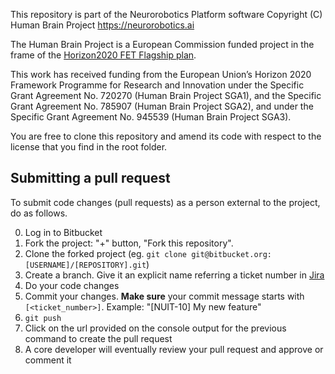 This repository is part of the Neurorobotics Platform software
Copyright (C) Human Brain Project
https://neurorobotics.ai

The Human Brain Project is a European Commission funded project
in the frame of the [Horizon2020 FET Flagship plan](http://ec.europa.eu/programmes/horizon2020/en/h2020-section/fet-flagships).

This work has received funding from the European Union’s Horizon 2020 Framework Programme for Research and Innovation under the Specific Grant Agreement No. 720270 (Human Brain Project SGA1), and the Specific Grant Agreement No. 785907 (Human Brain Project SGA2), and under the Specific Grant Agreement No. 945539 (Human Brain Project SGA3).



You are free to clone this repository and amend its code with respect to
the license that you find in the root folder.

## Submitting a pull request

To submit code changes (pull requests) as a person external to the project, do as follows.

0. Log in to Bitbucket
1. Fork the project: "+" button, "Fork this repository".
2. Clone the forked project (eg. ```git clone git@bitbucket.org:[USERNAME]/[REPOSITORY].git```)
3. Create a branch. Give it an explicit name referring a ticket number in [Jira](https://hbpneurorobotics.atlassian.net)
4. Do your code changes
5. Commit your changes. 
  **Make sure** your commit message starts with ```[<ticket_number>]```.
   Example: "[NUIT-10] My new feature"
6. ```git push```
7. Click on the url provided on the console output for the previous command to create the pull request
8. A core developer will eventually review your pull request and approve or comment it

